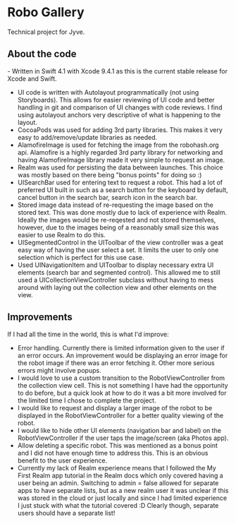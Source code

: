 # Robo Gallery
Technical project for Jyve.

## About the code

- Written in Swift 4.1 with Xcode 9.4.1 as this is the current stable release for Xcode and Swift.
- UI code is written with Autolayout programmatically (not using Storyboards). This allows for easier reviewing of UI code and better handling in git and comparison of UI changes with code reviews. I find using autolayout anchors very descriptive of what is happening to the layout.
- CocoaPods was used for adding 3rd party libraries. This makes it very easy to add/remove/update libraries as needed.
- AlamofireImage is used for fetching the image from the robohash.org api. Alamofire is a highly regarded 3rd party library for networking and having AlamofireImage library made it very simple to request an image. 
- Realm was used for persisting the data between launches. This choice was mostly based on there being "bonus points" for doing so :)
- UISearchBar used for entering text to request a robot. This had a lot of preferred UI built in such as a search button for the keyboard by default, cancel button in the search bar, search icon in the search bar.
- Stored image data instead of re-requesting the image based on the stored text. This was done mostly due to lack of experience with Realm. Ideally the images would be re-reqested and not stored themselves, however, due to the images being of a reasonably small size this was easier to use Realm to do this.
- UISegmentedControl in the UIToolbar of the view controller was a geat easy way of having the user select a set. It limits the user to only one selection which is perfect for this use case. 
- Used UINavigationItem and UIToolbar to display necessary extra UI elements (search bar and segmented control). This allowed me to still used a UICollectionViewController subclass without having to mess around with laying out the collection view and other elements on the view. 

## Improvements

If I had all the time in the world, this is what I'd improve:

- Error handling. Currently there is limited information given to the user if an error occurs. An improvement would be displaying an error image for the robot image if there was an error fetching it. Other more serious errors might involve popups.
- I would love to use a custom transition to the RobotViewController from the collection view cell. This is not something I have had the opportunity to do before, but a quick look at how to do it was a bit more involved for the limited time I chose to complete the project.
- I would like to request and display a larger image of the robot to be displayed in the RobotViewController for a better quality viewing of the robot.
- I would like to hide other UI elements (navigation bar and label) on the RobotViewController if the user taps the image/screen (aka Photos app).
- Allow deleting a specific robot. This was mentioned as a bonus point and I did not have enough time to address this. This is an obvious benefit to the user experience.
- Currently my lack of Realm experience means that I followed the My First Realm app tutorial in the Realm docs which only covered having a user being an admin. Switching to admin = false allowed for separate apps to have separate lists, but as a new realm user it was unclear if this was stored in the cloud or just locally and since I had limited experience I just stuck with what the tutorial covered :D Clearly though, separate users should have a separate list!
